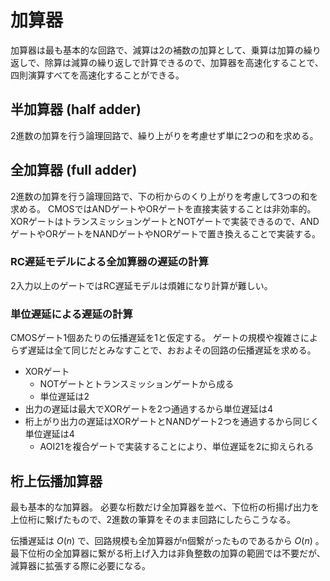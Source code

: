 # 加算器

加算器は最も基本的な回路で、減算は2の補数の加算として、乗算は加算の繰り返しで、除算は減算の繰り返しで計算できるので、加算器を高速化することで、四則演算すべてを高速化することができる。

## 半加算器 (half adder)

2進数の加算を行う論理回路で、繰り上がりを考慮せず単に2つの和を求める。

## 全加算器 (full adder)

2進数の加算を行う論理回路で、下の桁からのくり上がりを考慮して3つの和を求める。
CMOSではANDゲートやORゲートを直接実装することは非効率的。XORゲートはトランスミッションゲートとNOTゲートで実装できるので、ANDゲートやORゲートをNANDゲートやNORゲートで置き換えることで実装する。

### RC遅延モデルによる全加算器の遅延の計算

2入力以上のゲートではRC遅延モデルは煩雑になり計算が難しい。

### 単位遅延による遅延の計算

CMOSゲート1個あたりの伝播遅延を1と仮定する。
ゲートの規模や複雑さによらず遅延は全て同じだとみなすことで、おおよその回路の伝播遅延を求める。

- XORゲート
    - NOTゲートとトランスミッションゲートから成る
    - 単位遅延は2
- 出力の遅延は最大でXORゲートを2つ通過するから単位遅延は4
- 桁上がり出力の遅延はXORゲートとNANDゲート2つを通過するから同じく単位遅延は4
    - AOI21を複合ゲートで実装することにより、単位遅延を2に抑えられる

## 桁上伝播加算器

最も基本的な加算器。
必要な桁数だけ全加算器を並べ、下位桁の桁揚げ出力を上位桁に繋げたもので、2進数の筆算をそのまま回路にしたらこうなる。

伝播遅延は $O(n)$ で、回路規模も全加算器がn個繋がったものであるから $O(n)$ 。
最下位桁の全加算器に繋がる桁上げ入力は非負整数の加算の範囲では不要だが、減算器に拡張する際に必要になる。



